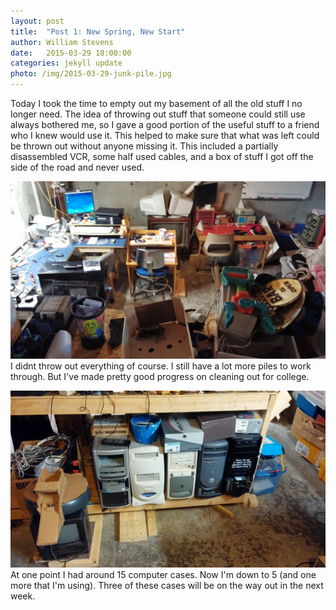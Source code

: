 ```yaml
---
layout: post
title:  "Post 1: New Spring, New Start"
author: William Stevens
date:   2015-03-29 18:00:00
categories: jekyll update
photo: /img/2015-03-29-junk-pile.jpg
---
```


Today I took the time to empty out my basement of all the old stuff I no longer need. The idea of throwing out stuff that someone could still use always bothered me, so I gave a good portion of the useful stuff to a friend who I knew would use it. This helped to make sure that what was left could be thrown out without anyone missing it. This included a partially disassembled VCR, some half used cables, and a box of stuff I got off the side of the road and never used.

![An overview of my basement](/img/2015-03-29-basement.jpg)
I didnt throw out everything of course. I still have a lot more piles to work through. But I've made pretty good progress on cleaning out for college.

![The remaining PCs in my basement](/img/2015-03-29-pc-shelf.jpg)
At one point I had around 15 computer cases. Now I'm down to 5 (and one more that I'm using). Three of these cases will be on the way out in the next week.
